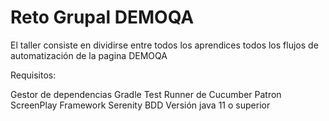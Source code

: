 # Reto Grupal DEMOQA

El taller consiste en dividirse entre todos los aprendices 
todos los flujos de automatización de la pagina DEMOQA

Requisitos:

Gestor de dependencias Gradle
Test Runner de Cucumber
Patron ScreenPlay
Framework Serenity BDD
Versión java 11 o superior